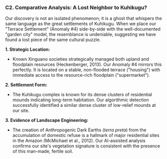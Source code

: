 ### C2. Comparative Analysis: A Lost Neighbor to Kuhikugu?

Our discovery is not an isolated phenomenon; it is a ghost that whispers the same language as the great settlements of Kuhikugu. When we place our "Terrace Settlement" (Anomaly #4) side-by-side with the well-documented "garden city" model, the resemblance is undeniable, suggesting we have found a lost piece of the same cultural puzzle.

**1. Strategic Location:**
* Known Xinguano societies strategically managed both upland and floodplain resources (Heckenberger, 2013). Our Anomaly #4 mirrors this perfectly. It is located on a stable, non-flooded terrace ("housing") with immediate access to the resource-rich floodplain ("supermarket").

**2. Settlement Form:**
* The Kuhikugu complex is known for its dense clusters of residential mounds indicating long-term habitation. Our algorithmic detection successfully identified a similar dense cluster of low-relief mounds at our site.

**3. Evidence of Landscape Engineering:**
* The creation of Anthropogenic Dark Earths (*terra preta*) from the accumulation of domestic refuse is a hallmark of major residential sites in the Amazon (McMichael et al., 2012). Our AI-assisted analysis confirms our site's vegetation signature is consistent with the presence of this man-made, fertile soil.